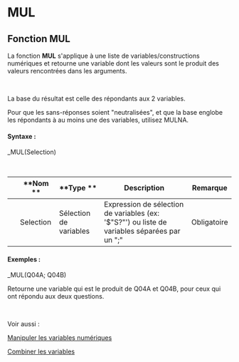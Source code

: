 # MUL

## Fonction MUL

La fonction **MUL** s'applique à une liste de variables/constructions numériques et retourne une variable dont les valeurs sont le produit des valeurs rencontrées dans les arguments.

&nbsp;

La base du résultat est celle des répondants aux 2 variables.

Pour que les sans-réponses soient "neutralisées", et que la base englobe les répondants à au moins une des variables, utilisez MULNA.

#### Syntaxe :&nbsp;

\_MUL(Selection)

&nbsp;

| &nbsp; | **Nom ** | **Type ** | **Description** | **Remarque** |
| --- | --- | --- | --- | --- |
| &nbsp; | Selection | Sélection de variables | Expression de sélection de variables (ex: '$"S?"') ou liste de variables séparées par un ";" | Obligatoire |


#### Exemples :

\_MUL(Q04A; Q04B)

Retourne une variable qui est le produit de Q04A et Q04B, pour ceux qui ont répondu aux deux questions.

&nbsp;

Voir aussi :&nbsp;

[Manipuler les variables numériques](<Manipulerlesvariablesnumeriques1.md>)

[Combiner les variables](<Combinerlesvariables1.md>)

